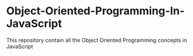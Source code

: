 # Object-Oriented-Programming-In-JavaScript
This repository contain all the Object Oriented Programming concepts in JavaScript
